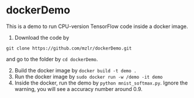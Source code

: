 # dockerDemo
This is a demo to run CPU-version TensorFlow code inside a docker image. 

1. Download the code by 
  ```
  git clone https://github.com/mzlr/dockerDemo.git
  ```
  and go to the folder by `cd dockerDemo`.
  
2. Build the docker image by `docker build -t demo .`
3. Run the docker image by `sudo docker run -w /demo -it demo`
4. Inside the docker, run the demo by `python mnist_softmax.py`. Ignore the warning, you will see a accuracy number around 0.9. 
